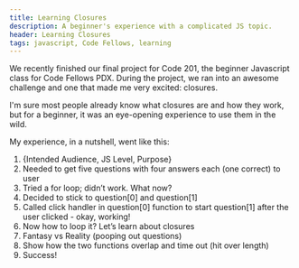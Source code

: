 ```yaml
---
title: Learning Closures
description: A beginner's experience with a complicated JS topic.
header: Learning Closures
tags: javascript, Code Fellows, learning
---
```

We recently finished our final project for Code 201, the beginner Javascript class for Code Fellows PDX. During the project, we ran into an awesome challenge and one that made me very excited: closures.

I'm sure most people already know what closures are and how they work, but for a beginner, it was an eye-opening experience to use them in the wild.

My experience, in a nutshell, went like this:

1. {Intended Audience, JS Level, Purpose}
2. Needed to get five questions with four answers each (one correct) to user
3. Tried a for loop; didn’t work. What now?
4. Decided to stick to question[0] and question[1]
5. Called click handler in question[0] function to start question[1] after the user clicked - okay, working!
6. Now how to loop it? Let’s learn about closures
7. Fantasy vs Reality (pooping out questions)
8. Show how the two functions overlap and time out (hit over length)
9. Success!
